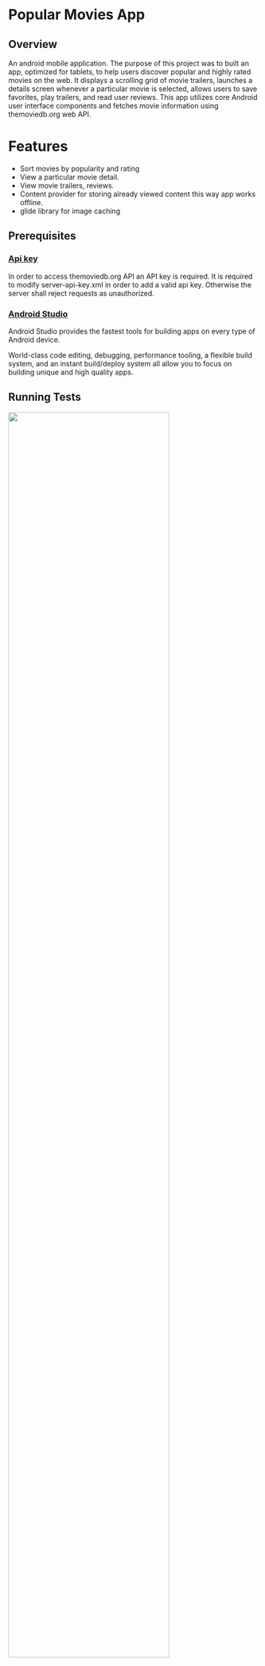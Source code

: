 # Popular Movies App

## Overview

An android mobile application. The purpose of this project was to built an app, optimized for tablets, to help users discover popular and highly rated movies on the web. 
It displays a scrolling grid of movie trailers, launches a details screen whenever a particular movie is selected, allows users to save favorites, play trailers, and read user reviews. 
This app utilizes core Android user interface components and fetches movie information using themoviedb.org web API.

# Features

* Sort movies by popularity and rating
* View a particular movie detail.
* View movie trailers, reviews.
* Content provider for storing already viewed content this way app works offline.
* glide library for image caching

## Prerequisites

### [Api key](https://themoviedb.org)

In order to access themoviedb.org API an API key is required. 
It is required to modify server-api-key.xml in order to add a valid api key. 
Otherwise the server shall reject requests as unauthorized. 

### [Android Studio](https://developer.android.com/studio/index.html)

Android Studio provides the fastest tools for building apps on every type of Android device.

World-class code editing, debugging, performance tooling, a flexible build system, and an instant build/deploy system all allow you to focus on building unique and high quality apps.


## Running Tests
<img width="80%" src="http://ahmed-elsayed.890m.com/assets/images/works/movieApp.png" />

# How to Run

To make server calls, we use the API from [themoviedb.org](https://www.themoviedb.org/) which requires an API Key. To run this project, you need to add the API Key mentioned in build.gradle.
* To request an API key from [themoviedb.org](https://www.themoviedb.org/), you need to create an account on the site.
* In the request for a key, you have to state that our usage will be for educational/non-commercial use. You also need to provide some personal information to complete the request. Once you submit the request, you should receive your key via email shortly after.

## Libraries Used 

* [Picasso](http://square.github.io/picasso/) - A powerful library that handles image loading and caching in the app
* [Retrofit](http://square.github.io/retrofit/) - A type-safe HTTP client for Android and Java
* [Butterknife](http://jakewharton.github.io/butterknife/) - Field and method binding for Android views


## License
 
CopyRight 2016 Ahmed Elsayed Mahmoud

